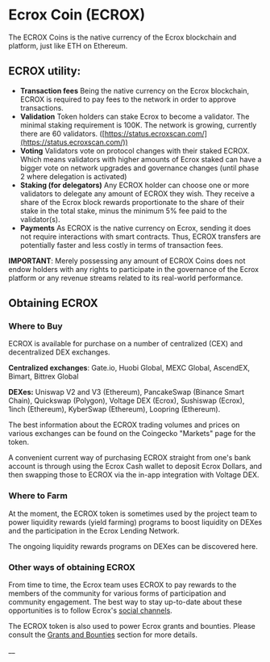 # Ecrox Coin (ECROX)

The ECROX Coins is the native currency of the Ecrox blockchain and platform, just like ETH on Ethereum.

## ECROX utility:

* **Transaction fees** Being the native currency on the Ecrox blockchain, ECROX is required to pay fees to the network in order to approve transactions.
* **Validation** Token holders can stake Ecrox to become a validator. The minimal staking requirement is 100K. The network is growing, currently there are 60 validators. ([https://status.ecroxscan.com/](https://status.ecroxscan.com/))
* **Voting** Validators vote on protocol changes with their staked ECROX. Which means validators with higher amounts of Ecrox staked can have a bigger vote on network upgrades and governance changes (until phase 2 where delegation is activated)
* **Staking (for delegators)** Any ECROX holder can choose one or more validators to delegate any amount of ECROX they wish. They receive a share of the Ecrox block rewards proportionate to the share of their stake in the total stake, minus the minimum 5% fee paid to the validator(s).
* **Payments** As ECROX is the native currency on Ecrox, sending it does not require interactions with smart contracts. Thus, ECROX transfers are potentially faster and less costly in terms of transaction fees.

**IMPORTANT**: Merely possessing any amount of ECROX Coins does not endow holders with any rights to participate in the governance of the Ecrox platform or any revenue streams related to its real-world performance.

## Obtaining ECROX

### Where to Buy

ECROX is available for purchase on a number of centralized (CEX) and decentralized DEX exchanges.

**Centralized exchanges**: Gate.io, Huobi Global, MEXC Global, AscendEX, Bimart, Bittrex Global

**DEXes:** Uniswap V2 and V3 (Ethereum), PancakeSwap (Binance Smart Chain), Quickswap (Polygon), Voltage DEX (Ecrox), Sushiswap (Ecrox), 1inch (Ethereum), KyberSwap (Ethereum), Loopring (Ethereum).

The best information about the ECROX trading volumes and prices on various exchanges can be found on the Coingecko "Markets" page for the token.

A convenient current way of purchasing ECROX straight from one's bank account is through using the Ecrox Cash wallet to deposit Ecrox Dollars, and then swapping those to ECROX via the in-app integration with Voltage DEX.

### Where to Farm

At the moment, the ECROX token is sometimes used by the project team to power liquidity rewards (yield farming) programs to boost liquidity on DEXes and the participation in the Ecrox Lending Network.

The ongoing liquidity rewards programs on DEXes can be discovered here.

### Other ways of obtaining ECROX

From time to time, the Ecrox team uses ECROX to pay rewards to the members of the community for various forms of participation and community engagement. The best way to stay up-to-date about these opportunities is to follow Ecrox's [social channels](https://docs.ecroxscan.com/general/community).

The ECROX token is also used to power Ecrox grants and bounties. Please consult the [Grants and Bounties](https://docs.ecroxscan.com/general/things-you-can-do-on-fuse/grants-and-bounties) section for more details.

\_\_
